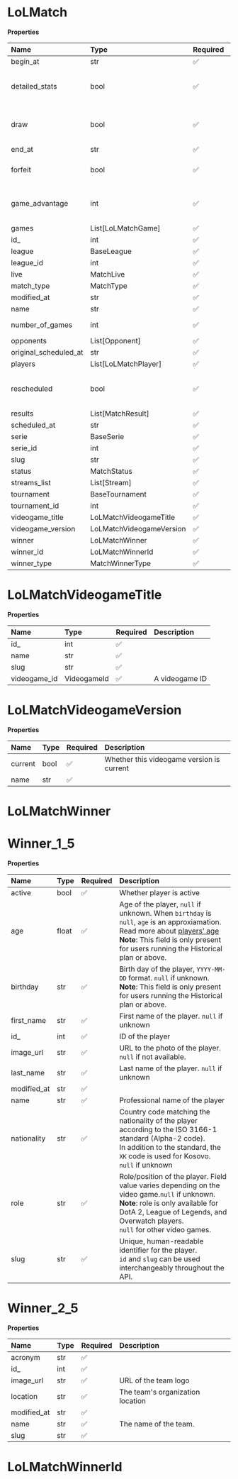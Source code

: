 # LoLMatch

**Properties**

| Name                  | Type                     | Required | Description                              |
| :-------------------- | :----------------------- | :------- | :--------------------------------------- |
| begin_at              | str                      | ✅       |                                          |
| detailed_stats        | bool                     | ✅       | Whether the match offers full stats      |
| draw                  | bool                     | ✅       | Whether result of the match is a draw    |
| end_at                | str                      | ✅       |                                          |
| forfeit               | bool                     | ✅       | Whether match was forfeited              |
| game_advantage        | int                      | ✅       | ID of the opponent with a game advantage |
| games                 | List[LoLMatchGame]       | ✅       |                                          |
| id\_                  | int                      | ✅       |                                          |
| league                | BaseLeague               | ✅       |                                          |
| league_id             | int                      | ✅       |                                          |
| live                  | MatchLive                | ✅       |                                          |
| match_type            | MatchType                | ✅       |                                          |
| modified_at           | str                      | ✅       |                                          |
| name                  | str                      | ✅       |                                          |
| number_of_games       | int                      | ✅       | Number of games                          |
| opponents             | List[Opponent]           | ✅       |                                          |
| original_scheduled_at | str                      | ✅       |                                          |
| players               | List[LoLMatchPlayer]     | ✅       |                                          |
| rescheduled           | bool                     | ✅       | Whether match has been rescheduled       |
| results               | List[MatchResult]        | ✅       |                                          |
| scheduled_at          | str                      | ✅       |                                          |
| serie                 | BaseSerie                | ✅       |                                          |
| serie_id              | int                      | ✅       |                                          |
| slug                  | str                      | ✅       |                                          |
| status                | MatchStatus              | ✅       |                                          |
| streams_list          | List[Stream]             | ✅       |                                          |
| tournament            | BaseTournament           | ✅       |                                          |
| tournament_id         | int                      | ✅       |                                          |
| videogame_title       | LoLMatchVideogameTitle   | ✅       |                                          |
| videogame_version     | LoLMatchVideogameVersion | ✅       |                                          |
| winner                | LoLMatchWinner           | ✅       |                                          |
| winner_id             | LoLMatchWinnerId         | ✅       |                                          |
| winner_type           | MatchWinnerType          | ✅       |                                          |

# LoLMatchVideogameTitle

**Properties**

| Name         | Type        | Required | Description    |
| :----------- | :---------- | :------- | :------------- |
| id\_         | int         | ✅       |                |
| name         | str         | ✅       |                |
| slug         | str         | ✅       |                |
| videogame_id | VideogameId | ✅       | A videogame ID |

# LoLMatchVideogameVersion

**Properties**

| Name    | Type | Required | Description                               |
| :------ | :--- | :------- | :---------------------------------------- |
| current | bool | ✅       | Whether this videogame version is current |
| name    | str  | ✅       |                                           |

# LoLMatchWinner

# Winner_1_5

**Properties**

| Name        | Type  | Required | Description                                                                                                                                                                                                                                    |
| :---------- | :---- | :------- | :--------------------------------------------------------------------------------------------------------------------------------------------------------------------------------------------------------------------------------------------- |
| active      | bool  | ✅       | Whether player is active                                                                                                                                                                                                                       |
| age         | float | ✅       | Age of the player, `null` if unknown. When `birthday` is `null`, `age` is an approxiamation. Read more about [players' age](/docs/about-players-age) <br/>**Note**: This field is only present for users running the Historical plan or above. |
| birthday    | str   | ✅       | Birth day of the player, `YYYY-MM-DD` format. `null` if unknown. <br/>**Note**: This field is only present for users running the Historical plan or above.                                                                                     |
| first_name  | str   | ✅       | First name of the player. `null` if unknown                                                                                                                                                                                                    |
| id\_        | int   | ✅       | ID of the player                                                                                                                                                                                                                               |
| image_url   | str   | ✅       | URL to the photo of the player. `null` if not available.                                                                                                                                                                                       |
| last_name   | str   | ✅       | Last name of the player. `null` if unknown                                                                                                                                                                                                     |
| modified_at | str   | ✅       |                                                                                                                                                                                                                                                |
| name        | str   | ✅       | Professional name of the player                                                                                                                                                                                                                |
| nationality | str   | ✅       | Country code matching the nationality of the player according to the ISO 3166-1 standard (Alpha-2 code). <br/>In addition to the standard, the `XK` code is used for Kosovo. <br/>`null` if unknown                                            |
| role        | str   | ✅       | Role/position of the player. Field value varies depending on the video game.`null` if unknown. <br/>**Note**: role is only available for DotA 2, League of Legends, and Overwatch players. <br/>`null` for other video games.                  |
| slug        | str   | ✅       | Unique, human-readable identifier for the player. <br/>`id` and `slug` can be used interchangeably throughout the API.                                                                                                                         |

# Winner_2_5

**Properties**

| Name        | Type | Required | Description                      |
| :---------- | :--- | :------- | :------------------------------- |
| acronym     | str  | ✅       |                                  |
| id\_        | int  | ✅       |                                  |
| image_url   | str  | ✅       | URL of the team logo             |
| location    | str  | ✅       | The team's organization location |
| modified_at | str  | ✅       |                                  |
| name        | str  | ✅       | The name of the team.            |
| slug        | str  | ✅       |                                  |

# LoLMatchWinnerId
